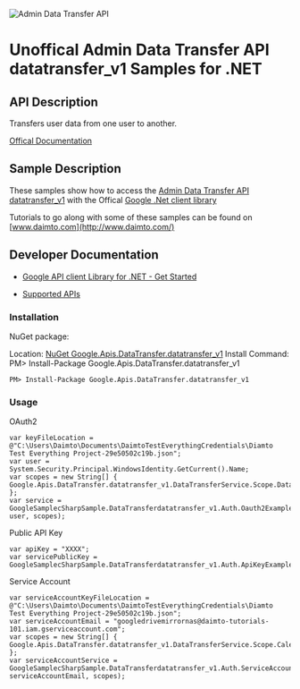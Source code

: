 ﻿![Admin Data Transfer API](https://www.gstatic.com/images/branding/product/1x/googleg_32dp.png)

# Unoffical Admin Data Transfer API datatransfer_v1 Samples for .NET  

## API Description

Transfers user data from one user to another.

[Offical Documentation](https://developers.google.com/admin-sdk/data-transfer/)

## Sample Description

These samples show how to access the [Admin Data Transfer API datatransfer_v1](https://developers.google.com/admin-sdk/data-transfer/) with the Offical [Google .Net client library](https://github.com/google/google-api-dotnet-client)

Tutorials to go along with some of these samples can be found on [www.daimto.com](http://www.daimto.com/)

## Developer Documentation

* [Google API client Library for .NET - Get Started](https://developers.google.com/api-client-library/dotnet/get_started)

* [Supported APIs](https://developers.google.com/api-client-library/dotnet/apis/)

### Installation

NuGet package:

Location: [NuGet Google.Apis.DataTransfer.datatransfer_v1](https://www.nuget.org/packages/Google.Apis.DataTransfer.datatransfer_v1)
Install Command: PM>  Install-Package Google.Apis.DataTransfer.datatransfer_v1

```
PM> Install-Package Google.Apis.DataTransfer.datatransfer_v1
```

### Usage

OAuth2
```
var keyFileLocation = @"C:\Users\Daimto\Documents\DaimtoTestEverythingCredentials\Diamto Test Everything Project-29e50502c19b.json";
var user = System.Security.Principal.WindowsIdentity.GetCurrent().Name;
var scopes = new String[] { Google.Apis.DataTransfer.datatransfer_v1.DataTransferService.Scope.DataTransferReadonly };
var service = GoogleSamplecSharpSample.DataTransferdatatransfer_v1.Auth.Oauth2Example.GetDataTransferService(keyFileLocation, user, scopes);
```

Public API Key

```
var apiKey = "XXXX";
var servicePublicKey = GoogleSamplecSharpSample.DataTransferdatatransfer_v1.Auth.ApiKeyExample.GetService(apiKey);
```

Service Account
```
var serviceAccountKeyFileLocation = @"C:\Users\Daimto\Documents\DaimtoTestEverythingCredentials\Diamto Test Everything Project-29e50502c19b.json";
var serviceAccountEmail = "googledrivemirrornas@daimto-tutorials-101.iam.gserviceaccount.com";
var scopes = new String[] { Google.Apis.DataTransfer.datatransfer_v1.DataTransferService.Scope.Calendar };            
var serviceAccountService = GoogleSamplecSharpSample.DataTransferdatatransfer_v1.Auth.ServiceAccountExample.AuthenticateServiceAccount(serviceAccountKeyFileLocation, serviceAccountEmail, scopes);
```
